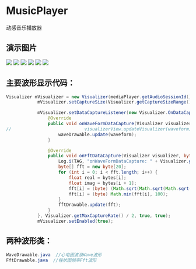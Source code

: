 # MusicPlayer
动感音乐播放器

## 演示图片
<img src="https://github.com/wangjing0311/MusicPlayer/blob/master/app/demoImg/1.music_player_main.jpg"/>
<img src="https://github.com/wangjing0311/MusicPlayer/blob/master/app/demoImg/2.选择要播放的文件.jpg"/>
<img src="https://github.com/wangjing0311/MusicPlayer/blob/master/app/demoImg/3.Fftp频率波形播放.jpg"/>
<img src="https://github.com/wangjing0311/MusicPlayer/blob/master/app/demoImg/4.Wave心电图波形播放.jpg"/>
<img src="https://github.com/wangjing0311/MusicPlayer/blob/master/app/demoImg/5.停止播放.jpg"/>
<img src="https://github.com/wangjing0311/MusicPlayer/blob/master/app/demoImg/录屏：播放整体过程.mp4"/>

## 主要波形显示代码：
```java
Visualizer mVisualizer = new Visualizer(mediaPlayer.getAudioSessionId());
            mVisualizer.setCaptureSize(Visualizer.getCaptureSizeRange()[0]);

            mVisualizer.setDataCaptureListener(new Visualizer.OnDataCaptureListener() {
                @Override
                public void onWaveFormDataCapture(Visualizer visualizer, byte[] waveform, int samplingRate) {
//                            visualizerView.updateVisualizer(waveform);
                    waveDrawable.update(waveform);
                }

                @Override
                public void onFftDataCapture(Visualizer visualizer, byte[] bytes, int samplingRate) {
                    Log.i(TAG, "onWaveFormDataCapture: " + Visualizer.getMaxCaptureRate() / 2);
                    byte[] fft = new byte[20];
                    for (int i = 0; i < fft.length; i++) {
                        float real = bytes[i];
                        float imag = bytes[i + 1];
                        fft[i] = (byte) (Math.sqrt(Math.sqrt(Math.sqrt((real * real) + (imag * imag)) * 3) * 6) * 9);
                        fft[i] = (byte) Math.min(fft[i], 100);
                    }
                    fftDrawable.update(fft);
                }
            }, Visualizer.getMaxCaptureRate() / 2, true, true);
            mVisualizer.setEnabled(true);
```
## 两种波形类：
```java
WaveDrawable.java  //心电图波浪Wave波形
FftDrawable.java  //柱状图频率Fft波形
```